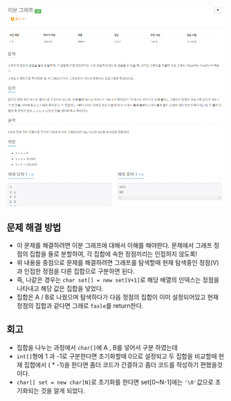 ![img.png](../_image/이분그래프.png)

## 문제 해결 방법
- 이 문제를 해결하려면 이분 그래프에 대해서 이해를 해야한다. 문제에서 그래프 정점의 집합을 둘로 분할하여, 각 집합에 속한 정점끼리는 인접하지 않도록!
- 위 내용을 중점으로 문제를 해결하려면 그래프를 탐색할때 현재 탐색중인 정점(V)과 인접한 정점을 다른 집합으로 구분하면 된다.
- 즉, 나같은 경우는 `char set[] = new set[V+1]`로 해당 배열의 인덱스는 정점을 나타내고 해당 값은 집합을 넣었다.
- 집합은 A / B로 나웠으며 탐색하다가 다음 정점의 집합이 이미 설정되어있고 현재 정점의 집합과 같다면 그래로 `fasle`를 return한다.

## 회고
- 집합을 나누는 과정에서 `char[]`에 A , B를 넣어서 구분 하였는데
- `int[]`형에 1 과 -1로 구분한다면 초기화할때 0으로 설정되고 두 집합을 비교할때 현재 집합에서 ( * -1)을 한다면 좀더 코드가 간결하고 좀더 코드를 작성하기 편했을것이다.
- `char[] set = new char[N]`로 초기화를 한다면 set[0~N-1]에는 `'\0'`값으로 초기화되는 것을 알게 되었다.
